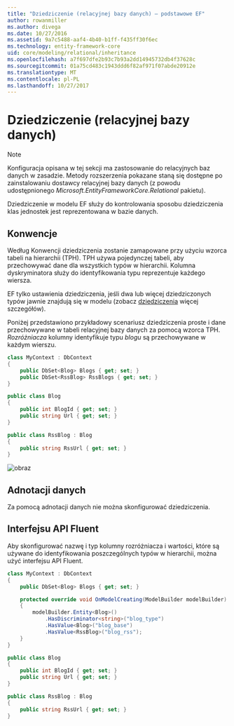 ```yaml
---
title: "Dziedziczenie (relacyjnej bazy danych) — podstawowe EF"
author: rowanmiller
ms.author: divega
ms.date: 10/27/2016
ms.assetid: 9a7c5488-aaf4-4b40-b1ff-f435ff30f6ec
ms.technology: entity-framework-core
uid: core/modeling/relational/inheritance
ms.openlocfilehash: a7f697dfe2b93c7b93a2dd14945732db4f37628c
ms.sourcegitcommit: 01a75cd483c1943ddd6f82af971f07abde20912e
ms.translationtype: MT
ms.contentlocale: pl-PL
ms.lasthandoff: 10/27/2017
---
```

# <a name="inheritance-relational-database"></a>Dziedziczenie (relacyjnej bazy danych)

> [!NOTE]  
> Konfiguracja opisana w tej sekcji ma zastosowanie do relacyjnych baz danych w zasadzie. Metody rozszerzenia pokazane staną się dostępne po zainstalowaniu dostawcy relacyjnej bazy danych (z powodu udostępnionego *Microsoft.EntityFrameworkCore.Relational* pakietu).

Dziedziczenie w modelu EF służy do kontrolowania sposobu dziedziczenia klas jednostek jest reprezentowana w bazie danych.

## <a name="conventions"></a>Konwencje

Według Konwencji dziedziczenia zostanie zamapowane przy użyciu wzorca tabeli na hierarchii (TPH). TPH używa pojedynczej tabeli, aby przechowywać dane dla wszystkich typów w hierarchii. Kolumna dyskryminatora służy do identyfikowania typu reprezentuje każdego wiersza.

EF tylko ustawienia dziedziczenia, jeśli dwa lub więcej dziedziczonych typów jawnie znajdują się w modelu (zobacz [dziedziczenia](../inheritance.md) więcej szczegółów).

Poniżej przedstawiono przykładowy scenariusz dziedziczenia proste i dane przechowywane w tabeli relacyjnej bazy danych za pomocą wzorca TPH. *Rozróżniacza* kolumny identyfikuje typu *blogu* są przechowywane w każdym wierszu.

<!-- [!code-csharp[Main](samples/core/relational/Modeling/Conventions/Samples/InheritanceDbSets.cs)] -->
``` csharp
class MyContext : DbContext
{
    public DbSet<Blog> Blogs { get; set; }
    public DbSet<RssBlog> RssBlogs { get; set; }
}

public class Blog
{
    public int BlogId { get; set; }
    public string Url { get; set; }
}

public class RssBlog : Blog
{
    public string RssUrl { get; set; }
}
```

![obraz](_static/inheritance-tph-data.png)

## <a name="data-annotations"></a>Adnotacji danych

Za pomocą adnotacji danych nie można skonfigurować dziedziczenia.

## <a name="fluent-api"></a>Interfejsu API Fluent

Aby skonfigurować nazwę i typ kolumny rozróżniacza i wartości, które są używane do identyfikowania poszczególnych typów w hierarchii, można użyć interfejsu API Fluent.

<!-- [!code-csharp[Main](samples/core/relational/Modeling/FluentAPI/Samples/InheritanceTPHDiscriminator.cs?highlight=7,8,9,10)] -->
``` csharp
class MyContext : DbContext
{
    public DbSet<Blog> Blogs { get; set; }

    protected override void OnModelCreating(ModelBuilder modelBuilder)
    {
        modelBuilder.Entity<Blog>()
            .HasDiscriminator<string>("blog_type")
            .HasValue<Blog>("blog_base")
            .HasValue<RssBlog>("blog_rss");
    }
}

public class Blog
{
    public int BlogId { get; set; }
    public string Url { get; set; }
}

public class RssBlog : Blog
{
    public string RssUrl { get; set; }
}
```
